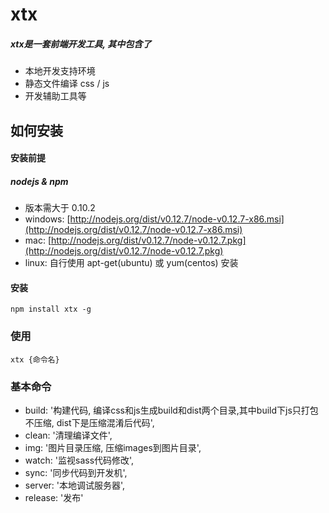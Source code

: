 xtx
=====================

##### xtx是一套前端开发工具, 其中包含了
* 本地开发支持环境
* 静态文件编译 css / js
* 开发辅助工具等

## 如何安装 ##

#### 安装前提

##### nodejs & npm
* 版本需大于 0.10.2
* windows: [http://nodejs.org/dist/v0.12.7/node-v0.12.7-x86.msi](http://nodejs.org/dist/v0.12.7/node-v0.12.7-x86.msi)
* mac: [http://nodejs.org/dist/v0.12.7/node-v0.12.7.pkg](http://nodejs.org/dist/v0.12.7/node-v0.12.7.pkg)
* linux: 自行使用 apt-get(ubuntu) 或 yum(centos) 安装

#### 安装
    
    npm install xtx -g


### 使用

    xtx {命令名}


### 基本命令

* build: '构建代码, 编译css和js生成build和dist两个目录,其中build下js只打包不压缩, dist下是压缩混淆后代码',
* clean: '清理编译文件',
* img: '图片目录压缩, 压缩images到图片目录',
* watch: '监视sass代码修改',
* sync: '同步代码到开发机',
* server: '本地调试服务器',
* release: '发布'
